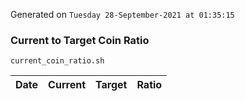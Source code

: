 Generated on `Tuesday 28-September-2021 at 01:35:15`

### Current to Target Coin Ratio
`current_coin_ratio.sh`

Date|Current|Target|Ratio
---|---|---|---

